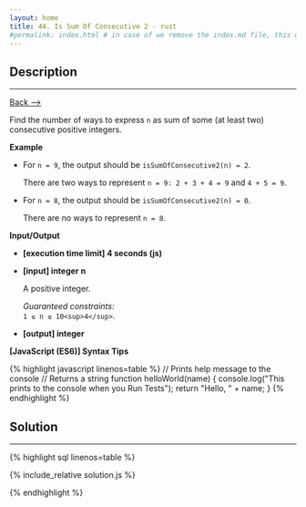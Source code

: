 ```yaml
---
layout: home
title: 44. Is Sum Of Consecutive 2 - rust
#permalink: index.html # in case of we remove the index.md file, this doc will be the index page
---
```


<div class="row">
<div class="columnStmt" markdown="1">

## Description

---

[Back --> ](../README.md)

Find the number of ways to express `n` as sum of some (at least two) consecutive positive integers.

**Example**

- For `n = 9`, the output should be
`isSumOfConsecutive2(n) = 2`.

  There are two ways to represent `n = 9: 2 + 3 + 4 = 9` and `4 + 5 = 9`.
- For `n = 8`, the output should be
`isSumOfConsecutive2(n) = 0`.

  There are no ways to represent `n = 8`.

**Input/Output**

- **[execution time limit] 4 seconds (js)**

- **[input] integer n**

   A positive integer.<br>

  _Guaranteed constraints:_<br>
   `1 ≤ n ≤ 10<sup>4</sup>`.

- **[output] integer**

**[JavaScript (ES6)] Syntax Tips**

{% highlight javascript linenos=table %}
// Prints help message to the console
// Returns a string
function helloWorld(name) {
console.log("This prints to the console when you Run Tests");
return "Hello, " + name;
}
{% endhighlight %}

</div>
<div class="columnSol" markdown="1">

## Solution

---

{% highlight sql linenos=table %}

{% include_relative solution.js %}

{% endhighlight %}

</div>
</div>
